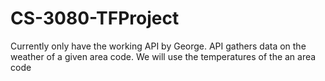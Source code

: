 # CS-3080-TFProject

Currently only have the working API by George.
  API gathers data on the weather of a given area code.
  We will use the temperatures of the an area code
